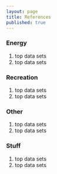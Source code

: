 ```yaml
---
layout: page
title: References
published: true
---
```


### Energy
1. top data sets
2. top data sets

### Recreation
1. top data sets
2. top data sets

### Other
1. top data sets
2. top data sets

### Stuff
1. top data sets
2. top data sets
